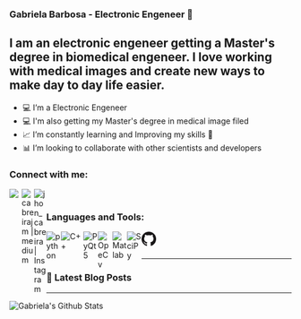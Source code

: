 ### Gabriela Barbosa - Electronic Engeneer 👋

## I am an electronic engeneer getting a Master's degree in biomedical engeneer. I love working with medical images and create new ways to make day to day life easier.

- 💻 I’m a Electronic Engeneer
- 💻 I'm also getting my Master's degree in medical image filed
- 📈 I’m constantly learning and Improving my skills 🤣
- 📊 I’m looking to collaborate with other scientists and developers 

### Connect with me:

[<img align="left"  width="22px" src="https://image.flaticon.com/icons/png/512/174/174857.png" />](https://www.linkedin.com/in/bsgabieng/)

[<img align="left" alt="cabreirajm | medium" width="22px" src="https://cdn.jsdelivr.net/npm/simple-icons@3.4.0/icons/medium.svg" />](https://medium.com/@bsgabieng)

[<img align="left" alt="jhon_cabreira | Instagram" width="22px" src="https://upload.wikimedia.org/wikipedia/commons/5/58/Instagram-Icon.png" />](https://www.instagram.com/bgabizz/)



<br />

### Languages and Tools:

<img align="left" alt="python" width="26px" src="https://cdn3.iconfinder.com/data/icons/logos-and-brands-adobe/512/267_Python-512.png" />

[<img align="left" alt="C++" width="40px" src="https://e7.pngegg.com/pngimages/251/949/png-clipart-computer-icons-c-others-text-logo.png" />](https://e7.pngegg.com/pngimages/251/949/png-clipart-computer-icons-c-others-text-logo.png)

<img align="left" alt="PyQt 5" width="26px" src="https://i0.wp.com/clay-atlas.com/wp-content/uploads/2019/08/Python_PyQt5.png?resize=982%2C1024&ssl=1" />

<img align="left" alt="OpeCv" width="26px" src="https://upload.wikimedia.org/wikipedia/commons/3/32/OpenCV_Logo_with_text_svg_version.svg" />

<img align="left" alt="Matlab" width="26px" src="https://user-images.githubusercontent.com/12914030/124988931-ff2c6780-e014-11eb-843d-e6c963c1608a.png" />

<img align="left" alt="SciPy" width="26px" src="https://static.wixstatic.com/media/2826fb_58f8e3139f6a4c24b546acad1a73a4d2~mv2.png/v1/fill/w_184,h_164,al_c,q_85,usm_0.66_1.00_0.01/SciPy%20Icon.webp" />

<img align="left" alt="GitHub" width="26px" src="https://raw.githubusercontent.com/github/explore/78df643247d429f6cc873026c0622819ad797942/topics/github/github.png" />

<br />
<br />


---

### 📕 Latest Blog Posts



---

<img align="left" alt="Gabriela's Github Stats" src="https://github-readme-stats.vercel.app/api?username=bgabiz&show_icons=true&hide_border=true" />

[medium]: https://medium.com/@bsgabieng
[linkedin]: linkedin.com/in/bsgabieng
[instagram]: https://instagram.com/bgabizz
